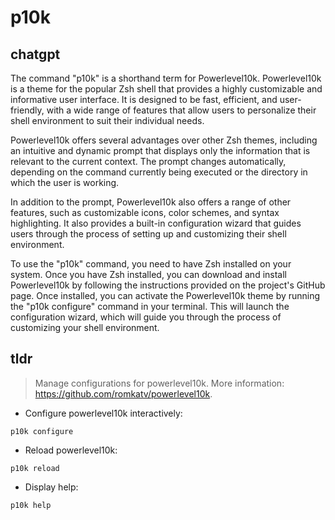 # p10k 
## chatgpt 
The command "p10k" is a shorthand term for Powerlevel10k. Powerlevel10k is a theme for the popular Zsh shell that provides a highly customizable and informative user interface. It is designed to be fast, efficient, and user-friendly, with a wide range of features that allow users to personalize their shell environment to suit their individual needs.

Powerlevel10k offers several advantages over other Zsh themes, including an intuitive and dynamic prompt that displays only the information that is relevant to the current context. The prompt changes automatically, depending on the command currently being executed or the directory in which the user is working.

In addition to the prompt, Powerlevel10k also offers a range of other features, such as customizable icons, color schemes, and syntax highlighting. It also provides a built-in configuration wizard that guides users through the process of setting up and customizing their shell environment.

To use the "p10k" command, you need to have Zsh installed on your system. Once you have Zsh installed, you can download and install Powerlevel10k by following the instructions provided on the project's GitHub page. Once installed, you can activate the Powerlevel10k theme by running the "p10k configure" command in your terminal. This will launch the configuration wizard, which will guide you through the process of customizing your shell environment. 

## tldr 
 
> Manage configurations for powerlevel10k.
> More information: <https://github.com/romkatv/powerlevel10k>.

- Configure powerlevel10k interactively:

`p10k configure`

- Reload powerlevel10k:

`p10k reload`

- Display help:

`p10k help`
